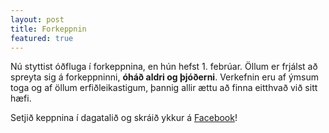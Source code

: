 ```yaml
---
layout: post
title: Forkeppnin
featured: true
---
```


Nú styttist óðfluga í forkeppnina, en hún hefst 1. febrúar. Öllum er frjálst að
spreyta sig á forkeppninni, **óháð aldri og þjóðerni**. Verkefnin eru af ýmsum
toga og af öllum erfiðleikastigum, þannig allir ættu að finna eitthvað við sitt
hæfi.

Setjið keppnina í dagatalið og skráið ykkur á [Facebook](https://fb.me/e/3o02CBxZl)!

